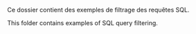 Ce dossier contient des exemples de filtrage des requêtes SQL.

This folder contains examples of SQL query filtering.
